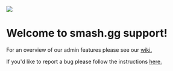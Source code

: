![](https://cloud.githubusercontent.com/assets/12819715/8296077/92b8f488-1900-11e5-820a-1e101a579014.png)
# Welcome to smash.gg support!
For an overview of our admin features please see our [wiki.](https://github.com/smashgg/support/wiki)

If you'd like to report a bug please follow the instructions [here.](https://github.com/smashgg/support/wiki/Reporting-a-Bug)
